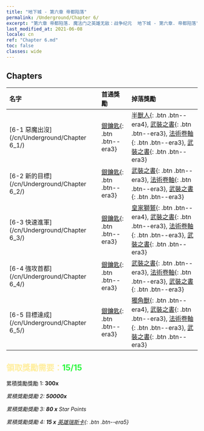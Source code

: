 ```yaml
---
title: "地下城 - 第六章 帝都陷落"
permalink: /Underground/Chapter 6/
excerpt: "第六章 帝都陷落. 魔法门之英雄无敌：战争纪元  地下城 - 第六章. 帝都陷落"
last_modified_at: 2021-06-08
locale: cn
ref: "Chapter 6.md"
toc: false
classes: wide
---
```


## Chapters

  | 名字 |  首通獎勵 | 掉落獎勵 |
  |:------------|:------------|:------------| 
  | [6-1 惡魔出沒](/cn/Underground/Chapter 6_1/) | [銀鑰匙](/cn/Items/con_693/){: .btn .btn--era3} | [半獸人](/cn/Items/unt_219/){: .btn .btn--era4}, [武裝之書](/cn/Items/mat_32/){: .btn .btn--era3}, [法術卷軸](/cn/Items/con_694/){: .btn .btn--era3}, [武裝之書](/cn/Items/mat_25/){: .btn .btn--era3} |
  | [6-2 新的目標](/cn/Underground/Chapter 6_2/) | [銀鑰匙](/cn/Items/con_693/){: .btn .btn--era3} | [武裝之書](/cn/Items/mat_32/){: .btn .btn--era3}, [法術卷軸](/cn/Items/con_694/){: .btn .btn--era3}, [武裝之書](/cn/Items/mat_25/){: .btn .btn--era3} |
  | [6-3 快速進軍](/cn/Underground/Chapter 6_3/) | [銀鑰匙](/cn/Items/con_693/){: .btn .btn--era3} | [皇家獅鷲](/cn/Items/unt_192/){: .btn .btn--era4}, [武裝之書](/cn/Items/mat_32/){: .btn .btn--era3}, [法術卷軸](/cn/Items/con_694/){: .btn .btn--era3}, [武裝之書](/cn/Items/mat_25/){: .btn .btn--era3} |
  | [6-4 強攻首都](/cn/Underground/Chapter 6_4/) | [銀鑰匙](/cn/Items/con_693/){: .btn .btn--era3} | [武裝之書](/cn/Items/mat_32/){: .btn .btn--era3}, [法術卷軸](/cn/Items/con_694/){: .btn .btn--era3}, [武裝之書](/cn/Items/mat_25/){: .btn .btn--era3} |
  | [6-5 目標達成](/cn/Underground/Chapter 6_5/) | [銀鑰匙](/cn/Items/con_693/){: .btn .btn--era3} | [獨角獸](/cn/Items/unt_204/){: .btn .btn--era4}, [武裝之書](/cn/Items/mat_32/){: .btn .btn--era3}, [法術卷軸](/cn/Items/con_694/){: .btn .btn--era3}, [武裝之書](/cn/Items/mat_25/){: .btn .btn--era3} |


## <span style="color: #ffeea0">   領取獎勵需要：</span><span style="color: #27f73a">15/15</span>

 累積獎勵獎勵 1:  **300x** <i class="fas fa-gem"/>

 累積獎勵獎勵 2:  **50000x** <i class="fas fa-coins"/>

 累積獎勵獎勵 3: **80 x** Star Points

 累積獎勵獎勵 4: **15 x** [英雄瑞斯卡](/cn/Items/her_384/){: .btn .btn--era5}

